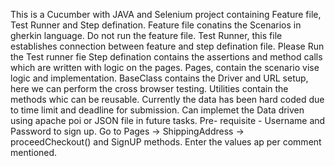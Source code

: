 This is a Cucumber with JAVA and Selenium project containing Feature file, Test Runner and Step defination.
Feature file conatins the Scenarios in gherkin language. Do not run the feature file.
Test Runner, this file establishes connection between feature and step defination file. Please Run the Test runner fie
Step defination contains the assertions and method calls which are written with logic on the pages.
Pages, contain the scenario vise logic and implementation.
BaseClass contains the Driver and URL setup, here we can perform the cross browser testing.
Utilities contain the methods whic can be reusable.
Currently the data has been hard coded due to time limit and deadline for submission. Can implemet the Data driven using apache poi or JSON file in future tasks.
Pre- requisite - Username and Password to sign up. Go to Pages -> ShippingAddress ->  proceedCheckout()  and SignUP methods. Enter the values ap per comment mentioned.
